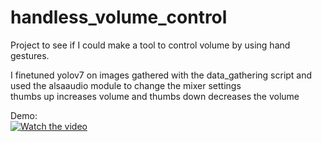 # handless_volume_control

Project to see if I could make a tool to control volume by using hand gestures. <br>

I finetuned yolov7 on images gathered with the data_gathering script and used the alsaaudio module to change the mixer settings <br>
thumbs up increases volume and thumbs down decreases the volume

Demo:<br>
[![Watch the video](https://img.youtube.com/shorts/DKeywbE5hjc)](https://youtu.be/DKeywbE5hjc)
